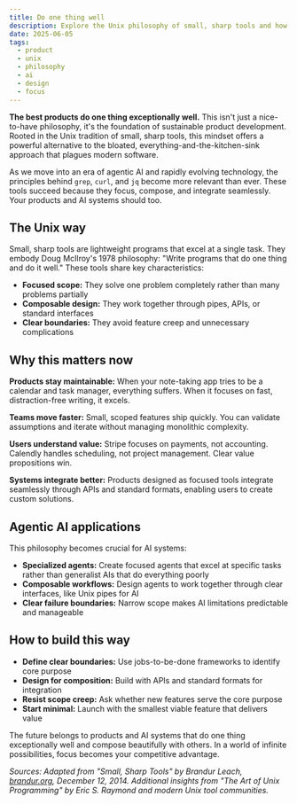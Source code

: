 ```yaml
---
title: Do one thing well
description: Explore the Unix philosophy of small, sharp tools and how it applies to modern product development and agentic AI. Learn why focused, composable solutions beat bloated all-in-one products.
date: 2025-06-05
tags:
  - product
  - unix
  - philosophy
  - ai
  - design
  - focus
---
```


**The best products do one thing exceptionally well.** This isn't just a nice-to-have philosophy, it's the foundation of sustainable product development. Rooted in the Unix tradition of small, sharp tools, this mindset offers a powerful alternative to the bloated, everything-and-the-kitchen-sink approach that plagues modern software.

As we move into an era of agentic AI and rapidly evolving technology, the principles behind `grep`, `curl`, and `jq` become more relevant than ever. These tools succeed because they focus, compose, and integrate seamlessly. Your products and AI systems should too.

## The Unix way

Small, sharp tools are lightweight programs that excel at a single task. They embody Doug McIlroy's 1978 philosophy: "Write programs that do one thing and do it well." These tools share key characteristics:

- **Focused scope:** They solve one problem completely rather than many problems partially
- **Composable design:** They work together through pipes, APIs, or standard interfaces
- **Clear boundaries:** They avoid feature creep and unnecessary complications

## Why this matters now

**Products stay maintainable:** When your note-taking app tries to be a calendar and task manager, everything suffers. When it focuses on fast, distraction-free writing, it excels.

**Teams move faster:** Small, scoped features ship quickly. You can validate assumptions and iterate without managing monolithic complexity.

**Users understand value:** Stripe focuses on payments, not accounting. Calendly handles scheduling, not project management. Clear value propositions win.

**Systems integrate better:** Products designed as focused tools integrate seamlessly through APIs and standard formats, enabling users to create custom solutions.

## Agentic AI applications

This philosophy becomes crucial for AI systems:

- **Specialized agents:** Create focused agents that excel at specific tasks rather than generalist AIs that do everything poorly
- **Composable workflows:** Design agents to work together through clear interfaces, like Unix pipes for AI
- **Clear failure boundaries:** Narrow scope makes AI limitations predictable and manageable

## How to build this way

- **Define clear boundaries:** Use jobs-to-be-done frameworks to identify core purpose
- **Design for composition:** Build with APIs and standard formats for integration
- **Resist scope creep:** Ask whether new features serve the core purpose
- **Start minimal:** Launch with the smallest viable feature that delivers value

The future belongs to products and AI systems that do one thing exceptionally well and compose beautifully with others. In a world of infinite possibilities, focus becomes your competitive advantage.

*Sources: Adapted from "Small, Sharp Tools" by Brandur Leach, [brandur.org](https://brandur.org/small-sharp-tools), December 12, 2014. Additional insights from "The Art of Unix Programming" by Eric S. Raymond and modern Unix tool communities.*
